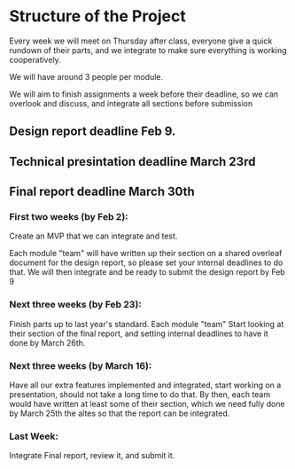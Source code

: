 # Structure of the Project

Every week we will meet on Thursday after class, everyone give a quick rundown of their parts, and we integrate to make sure everything is working cooperatively.

We will have around 3 people per module. 

We will aim to finish assignments a week before their deadline, so we can overlook and discuss, and integrate all sections before submission

## Design report deadline Feb 9.

## Technical presintation deadline March 23rd

## Final report deadline March 30th


### First two weeks (by Feb 2):

Create an MVP that we can integrate and test. 

Each module "team" will have written up their section on a shared overleaf document for the design report, so please set your internal deadlines to do that. We will then integrate and be ready to submit the design report by Feb 9

### Next three weeks (by Feb 23):

Finish parts up to last year's standard. Each module "team" Start looking at their section of the final report, and setting internal deadlines to have it done by March 26th.

### Next three weeks (by March 16):

Have all our extra features implemented and integrated, start working on a presentation, should not take a long time to do that. By then, each team would have written at least some of their section, which we need fully done by March 25th the altes so that the report can be integrated.

### Last Week:

Integrate Final report, review it, and submit it.



